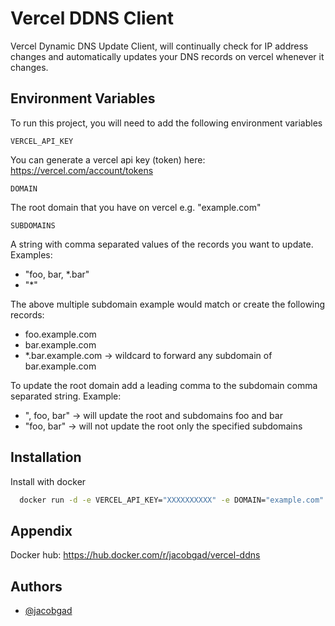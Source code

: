 # Vercel DDNS Client

Vercel Dynamic DNS Update Client, will continually check for IP address changes and automatically updates your DNS records on vercel whenever it changes.

## Environment Variables

To run this project, you will need to add the following environment variables

`VERCEL_API_KEY`

You can generate a vercel api key (token) here: https://vercel.com/account/tokens

`DOMAIN`

The root domain that you have on vercel e.g. "example.com"

`SUBDOMAINS`

A string with comma separated values of the records you want to update.
Examples:

- "foo, bar, \*.bar"
- "\*"

The above multiple subdomain example would match or create the following records:

- foo.example.com
- bar.example.com
- \*.bar.example.com -> wildcard to forward any subdomain of bar.example.com

To update the root domain add a leading comma to the subdomain comma separated string.
Example:

- ", foo, bar" -> will update the root and subdomains foo and bar
- "foo, bar" -> will not update the root only the specified subdomains

## Installation

Install with docker

```bash
  docker run -d -e VERCEL_API_KEY="XXXXXXXXXX" -e DOMAIN="example.com" -e SUBDOMAINS="foo, bar, *.bar" jacobgad/vercel-ddns
```

## Appendix

Docker hub: https://hub.docker.com/r/jacobgad/vercel-ddns

## Authors

- [@jacobgad](https://www.github.com/jacobgad)
